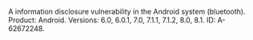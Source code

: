 A information disclosure vulnerability in the Android system (bluetooth). Product: Android. Versions: 6.0, 6.0.1, 7.0, 7.1.1, 7.1.2, 8.0, 8.1. ID: A-62672248.